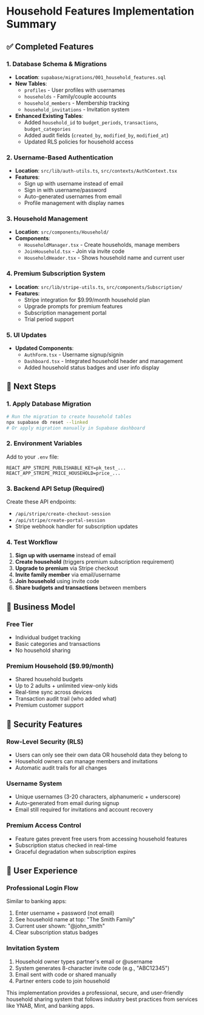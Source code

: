 # Household Features Implementation Summary

## ✅ Completed Features

### 1. Database Schema & Migrations
- **Location**: `supabase/migrations/001_household_features.sql`
- **New Tables**:
  - `profiles` - User profiles with usernames
  - `households` - Family/couple accounts
  - `household_members` - Membership tracking
  - `household_invitations` - Invitation system
- **Enhanced Existing Tables**:
  - Added `household_id` to `budget_periods`, `transactions`, `budget_categories`
  - Added audit fields (`created_by`, `modified_by`, `modified_at`)
  - Updated RLS policies for household access

### 2. Username-Based Authentication
- **Location**: `src/lib/auth-utils.ts`, `src/contexts/AuthContext.tsx`
- **Features**:
  - Sign up with username instead of email
  - Sign in with username/password
  - Auto-generated usernames from email
  - Profile management with display names

### 3. Household Management
- **Location**: `src/components/Household/`
- **Components**:
  - `HouseholdManager.tsx` - Create households, manage members
  - `JoinHousehold.tsx` - Join via invite code
  - `HouseholdHeader.tsx` - Shows household name and current user

### 4. Premium Subscription System
- **Location**: `src/lib/stripe-utils.ts`, `src/components/Subscription/`
- **Features**:
  - Stripe integration for $9.99/month household plan
  - Upgrade prompts for premium features
  - Subscription management portal
  - Trial period support

### 5. UI Updates
- **Updated Components**:
  - `AuthForm.tsx` - Username signup/signin
  - `Dashboard.tsx` - Integrated household header and management
  - Added household status badges and user info display

## 🚀 Next Steps

### 1. Apply Database Migration
```bash
# Run the migration to create household tables
npx supabase db reset --linked
# Or apply migration manually in Supabase dashboard
```

### 2. Environment Variables
Add to your `.env` file:
```
REACT_APP_STRIPE_PUBLISHABLE_KEY=pk_test_...
REACT_APP_STRIPE_PRICE_HOUSEHOLD=price_...
```

### 3. Backend API Setup (Required)
Create these API endpoints:
- `/api/stripe/create-checkout-session`
- `/api/stripe/create-portal-session`
- Stripe webhook handler for subscription updates

### 4. Test Workflow
1. **Sign up with username** instead of email
2. **Create household** (triggers premium subscription requirement)
3. **Upgrade to premium** via Stripe checkout
4. **Invite family member** via email/username
5. **Join household** using invite code
6. **Share budgets and transactions** between members

## 💼 Business Model

### Free Tier
- Individual budget tracking
- Basic categories and transactions
- No household sharing

### Premium Household ($9.99/month)
- Shared household budgets
- Up to 2 adults + unlimited view-only kids
- Real-time sync across devices
- Transaction audit trail (who added what)
- Premium customer support

## 🔐 Security Features

### Row-Level Security (RLS)
- Users can only see their own data OR household data they belong to
- Household owners can manage members and invitations
- Automatic audit trails for all changes

### Username System
- Unique usernames (3-20 characters, alphanumeric + underscore)
- Auto-generated from email during signup
- Email still required for invitations and account recovery

### Premium Access Control
- Feature gates prevent free users from accessing household features
- Subscription status checked in real-time
- Graceful degradation when subscription expires

## 📱 User Experience

### Professional Login Flow
Similar to banking apps:
1. Enter username + password (not email)
2. See household name at top: "The Smith Family"
3. Current user shown: "@john_smith"
4. Clear subscription status badges

### Invitation System
1. Household owner types partner's email or @username
2. System generates 8-character invite code (e.g., "ABC12345")
3. Email sent with code or shared manually
4. Partner enters code to join household

This implementation provides a professional, secure, and user-friendly household sharing system that follows industry best practices from services like YNAB, Mint, and banking apps.